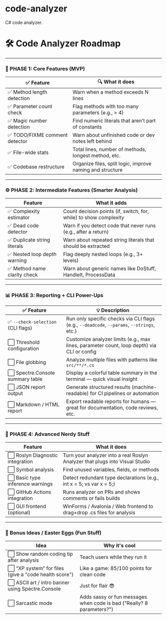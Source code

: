 # code-analyzer
C# code analyzer.

# 🛠️ Code Analyzer Roadmap

---

### 🧱 PHASE 1: Core Features (MVP)

| ✅ Feature                     | 🔍 What it does                                               |
|-------------------------------|---------------------------------------------------------------|
| ✅ Method length detection     | Warn when a method exceeds N lines                           |
| ✅ Parameter count check       | Flag methods with too many parameters (e.g., > 4)            |
| ✅ Magic number detection      | Find numeric literals that aren’t part of constants          |
| ✅ TODO/FIXME comment detector | Warn about unfinished code or dev notes left behind          |
| ✅ File-wide stats             | Total lines, number of methods, longest method, etc.         |
| ✅ Codebase restructure        | Organize files, split logic, improve naming and structure     |


---

### ⚙️ PHASE 2: Intermediate Features (Smarter Analysis)

| Feature                    | What it adds                                              |
|----------------------------|-----------------------------------------------------------|
| ✅ Complexity estimator | Count decision points (if, switch, for, while) to show complexity |
| ✅ Dead code detector | Warn if you detect code that never runs (e.g., after a return)  |
| ✅ Duplicate string literals | Warn about repeated string literals that should be extracted |
| ✅ Nested loop depth warning | Flag deeply nested loops (e.g., 3+ levels)                |
| ✅ Method name clarity check | Warn about generic names like DoStuff, HandleIt, ProcessData |

---

### 📊 PHASE 3: Reporting + CLI Power-Ups

| ✅ Feature                       | 💡 Description                                                                             |
| ------------------------------- | ------------------------------------------------------------------------------------------ |
| ✅ `--check-selection` (CLI flags) | Run only specific checks via CLI flags (e.g., `--deadcode`, `--params`, `--strings`, etc.) |
| ⬜ Threshold configuration         | Customize analyzer limits (e.g., max lines, parameter count, loop depth) via CLI or config |
| ⬜ File globbing                   | Analyze multiple files with patterns like `src/**/*.cs`                                    |
| ⬜ Spectre.Console summary table   | Display a colorful table summary in the terminal — quick visual insight                    |
| ⬜ JSON report output              | Generate structured results (machine-readable) for CI pipelines or automation              |
| ⬜ Markdown / HTML report          | Export readable reports for humans — great for documentation, code reviews, etc.           |



---

### 🧠 PHASE 4: Advanced Nerdy Stuff

| Feature                   | What it does                                              |
|---------------------------|-----------------------------------------------------------|
| ⬜ Roslyn Diagnostic integration | Turn your analyzer into a real Roslyn Analyzer that plugs into Visual Studio |
| ⬜ Symbol analysis         | Find unused variables, fields, or methods                  |
| ⬜ Basic type inference warnings | Detect redundant type declarations (e.g., int x = 5; vs var x = 5;) |
| ⬜ GitHub Actions integration | Runs analyzer on PRs and shows comments or fails builds  |
| ⬜ GUI frontend (optional) | WinForms / Avalonia / Web frontend to drag+drop .cs files for analysis |

---

### 🌱 Bonus Ideas / Easter Eggs (Fun Stuff)

| Idea                          | Why it's cool                                           |
|-------------------------------|---------------------------------------------------------|
| ⬜ Show random coding tip after analysis | Teach users while they run it                     |
| ⬜ “XP system” for files (give a "code health score") | Like a game: 85/100 points for clean code      |
| ⬜ ASCII art / intro banner using Spectre.Console | Just for flair 😎                                  |
| ⬜ Sarcastic mode             | Adds sassy or fun messages when code is bad ("Really? 8 parameters?") |

